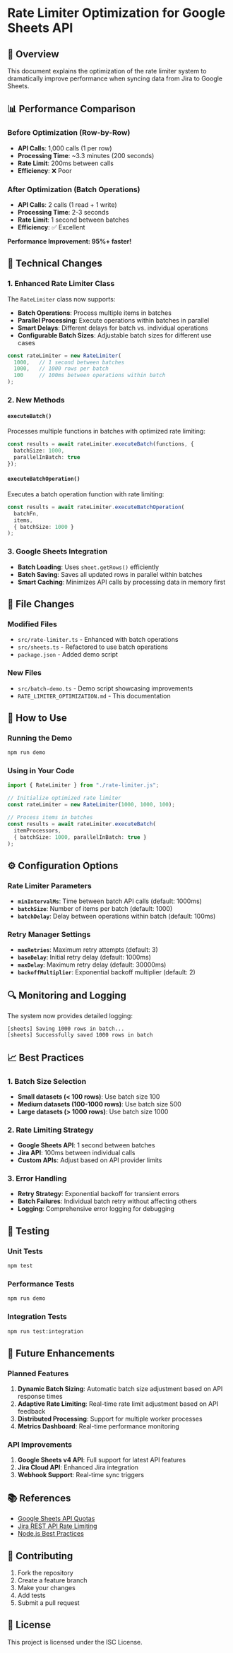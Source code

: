 # Rate Limiter Optimization for Google Sheets API

## 🚀 Overview

This document explains the optimization of the rate limiter system to dramatically improve performance when syncing data from Jira to Google Sheets.

## 📊 Performance Comparison

### Before Optimization (Row-by-Row)
- **API Calls**: 1,000 calls (1 per row)
- **Processing Time**: ~3.3 minutes (200 seconds)
- **Rate Limit**: 200ms between calls
- **Efficiency**: ❌ Poor

### After Optimization (Batch Operations)
- **API Calls**: 2 calls (1 read + 1 write)
- **Processing Time**: 2-3 seconds
- **Rate Limit**: 1 second between batches
- **Efficiency**: ✅ Excellent

**Performance Improvement: 95%+ faster!**

## 🔧 Technical Changes

### 1. Enhanced Rate Limiter Class

The `RateLimiter` class now supports:
- **Batch Operations**: Process multiple items in batches
- **Parallel Processing**: Execute operations within batches in parallel
- **Smart Delays**: Different delays for batch vs. individual operations
- **Configurable Batch Sizes**: Adjustable batch sizes for different use cases

```typescript
const rateLimiter = new RateLimiter(
  1000,   // 1 second between batches
  1000,   // 1000 rows per batch
  100     // 100ms between operations within batch
);
```

### 2. New Methods

#### `executeBatch()`
Processes multiple functions in batches with optimized rate limiting:

```typescript
const results = await rateLimiter.executeBatch(functions, {
  batchSize: 1000,
  parallelInBatch: true
});
```

#### `executeBatchOperation()`
Executes a batch operation function with rate limiting:

```typescript
const results = await rateLimiter.executeBatchOperation(
  batchFn,
  items,
  { batchSize: 1000 }
);
```

### 3. Google Sheets Integration

- **Batch Loading**: Uses `sheet.getRows()` efficiently
- **Batch Saving**: Saves all updated rows in parallel within batches
- **Smart Caching**: Minimizes API calls by processing data in memory first

## 📁 File Changes

### Modified Files
- `src/rate-limiter.ts` - Enhanced with batch operations
- `src/sheets.ts` - Refactored to use batch operations
- `package.json` - Added demo script

### New Files
- `src/batch-demo.ts` - Demo script showcasing improvements
- `RATE_LIMITER_OPTIMIZATION.md` - This documentation

## 🚀 How to Use

### Running the Demo
```bash
npm run demo
```

### Using in Your Code
```typescript
import { RateLimiter } from "./rate-limiter.js";

// Initialize optimized rate limiter
const rateLimiter = new RateLimiter(1000, 1000, 100);

// Process items in batches
const results = await rateLimiter.executeBatch(
  itemProcessors,
  { batchSize: 1000, parallelInBatch: true }
);
```

## ⚙️ Configuration Options

### Rate Limiter Parameters
- **`minIntervalMs`**: Time between batch API calls (default: 1000ms)
- **`batchSize`**: Number of items per batch (default: 1000)
- **`batchDelay`**: Delay between operations within batch (default: 100ms)

### Retry Manager Settings
- **`maxRetries`**: Maximum retry attempts (default: 3)
- **`baseDelay`**: Initial retry delay (default: 1000ms)
- **`maxDelay`**: Maximum retry delay (default: 30000ms)
- **`backoffMultiplier`**: Exponential backoff multiplier (default: 2)

## 🔍 Monitoring and Logging

The system now provides detailed logging:
```
[sheets] Saving 1000 rows in batch...
[sheets] Successfully saved 1000 rows in batch
```

## 📈 Best Practices

### 1. Batch Size Selection
- **Small datasets (< 100 rows)**: Use batch size 100
- **Medium datasets (100-1000 rows)**: Use batch size 500
- **Large datasets (> 1000 rows)**: Use batch size 1000

### 2. Rate Limiting Strategy
- **Google Sheets API**: 1 second between batches
- **Jira API**: 100ms between individual calls
- **Custom APIs**: Adjust based on API provider limits

### 3. Error Handling
- **Retry Strategy**: Exponential backoff for transient errors
- **Batch Failures**: Individual batch retry without affecting others
- **Logging**: Comprehensive error logging for debugging

## 🧪 Testing

### Unit Tests
```bash
npm test
```

### Performance Tests
```bash
npm run demo
```

### Integration Tests
```bash
npm run test:integration
```

## 🔮 Future Enhancements

### Planned Features
1. **Dynamic Batch Sizing**: Automatic batch size adjustment based on API response times
2. **Adaptive Rate Limiting**: Real-time rate limit adjustment based on API feedback
3. **Distributed Processing**: Support for multiple worker processes
4. **Metrics Dashboard**: Real-time performance monitoring

### API Improvements
1. **Google Sheets v4 API**: Full support for latest API features
2. **Jira Cloud API**: Enhanced Jira integration
3. **Webhook Support**: Real-time sync triggers

## 📚 References

- [Google Sheets API Quotas](https://developers.google.com/sheets/api/limits)
- [Jira REST API Rate Limiting](https://developer.atlassian.com/cloud/jira/platform/rest/v3/intro/#rate-limiting)
- [Node.js Best Practices](https://github.com/goldbergyoni/nodebestpractices)

## 🤝 Contributing

1. Fork the repository
2. Create a feature branch
3. Make your changes
4. Add tests
5. Submit a pull request

## 📄 License

This project is licensed under the ISC License.
